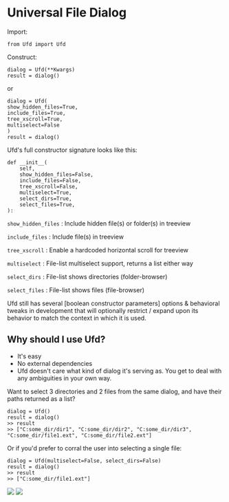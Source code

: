 # Universal File Dialog

Import:

`from Ufd import Ufd`

Construct:
```
dialog = Ufd(**Kwargs)
result = dialog()
```

or

```
dialog = Ufd(
show_hidden_files=True,
include_files=True,
tree_xscroll=True,
multiselect=False
)
result = dialog()
```

Ufd's full constructor signature looks like this:

```
def __init__(
    self,
    show_hidden_files=False,
    include_files=False,
    tree_xscroll=False,
    multiselect=True,
    select_dirs=True,
    select_files=True,
):
```

`show_hidden_files` : Include hidden file(s) or folder(s) in treeview

`include_files`     : Include file(s) in treeview

`tree_xscroll`      : Enable a hardcoded horizontal scroll for treeview 

`multiselect`       : File-list multiselect support, returns a list either way

`select_dirs`       : File-list shows directories (folder-browser)

`select_files`      : File-list shows files (file-browser)

Ufd still has several [boolean constructor parameters] options & behavioral tweaks in development that will optionally restrict / expand upon its behavior to match the context in which it is used. 

## Why should I use Ufd?
- It's easy
- No external dependencies
- Ufd doesn't care what kind of dialog it's serving as. You get to deal with any ambiguities in your own way. 

Want to select 3 directories and 2 files from the same dialog, and have their paths returned as a list? 

```
dialog = Ufd()
result = dialog()
>> result
>> ["C:some_dir/dir1", "C:some_dir/dir2", "C:some_dir/dir3", "C:some_dir/file1.ext", "C:some_dir/file2.ext"]
```

Or if you'd prefer to corral the user into selecting a single file:

```
dialog = Ufd(multiselect=False, select_dirs=False)
result = dialog()
>> result
>> ["C:some_dir/file1.ext"]
```


<img  src="https://i.imgur.com/1X8c48Y.png">
<img  src="https://i.imgur.com/XLXe8Nc.png">
